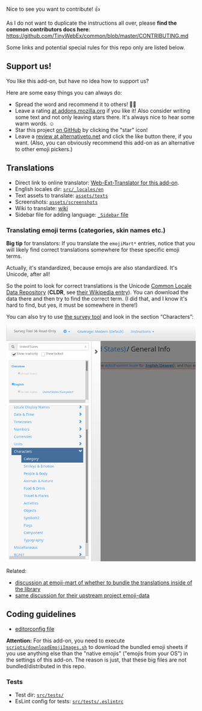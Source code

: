 Nice to see you want to contribute! :+1:

As I do not want to duplicate the instructions all over, please **find the common contributors docs here**: https://github.com/TinyWebEx/common/blob/master/CONTRIBUTING.md

Some links and potential special rules for this repo only are listed below.

## Support us!

You like this add-on, but have no idea how to support us?

Here are some easy things you can always do:
* Spread the word and recommend it to others! 🤗😍
* Leave a rating [at addons.mozilla.org](https://addons.mozilla.org/firefox/addon/mastodon-simplified-federation/reviews/) if you like it!
  Also consider writing some text and not only leaving stars there. It's always nice to hear some warm words. ☺️
* Star this project [on GitHub](https://github.com/rugk/awesome-emoji-picker) by clicking the "star" icon!
* Leave a [review at alternativeto.net](https://alternativeto.net/software/-awesome-emoji-picker-/reviews/) and click the like button there, if you want. (Also, you can obviously recommend this add-on as an alternative to other emoji pickers.)

## Translations

* Direct link to online translator: [Web-Ext-Translator for this add-on](https://lusito.github.io/web-ext-translator/?gh=https://github.com/rugk/awesome-emoji-picker).
* English locales dir: [`src/_locales/en`](src/_locales/en)
* Text assets to translate: [`assets/texts`](assets/texts)
* Screenshots: [`assets/screenshots`](assets/screenshots)
* Wiki to translate: [wiki](/wiki)
* Sidebar file for adding language: [`_Sidebar` file](/wiki/_Sidebar/_edit)

### Translating emoji terms (categories, skin names etc.)

**Big tip** for translators: If you translate the `emojiMart*` entries, notice that you will likely find correct translations somewhere for these specific emoji terms.

Actually, it's standardized, because emojis are also standardized. It's Unicode, after all!

So the point to look for correct translations is the Unicode [Common Locale Data Repository](http://cldr.unicode.org/) (**CLDR**, see [their Wikipedia entry](https://en.wikipedia.org/wiki/Common_Locale_Data_Repository)). You can download the data there and then try to find the correct term. (I did that, and I know it's hard to find, but yes, it must be somewhere in there!)

You can also try to use [the survey tool](https://st.unicode.org/cldr-apps/v#locales///) and look in the section “Characters”:

![sidebar: after units, there is an entry called characters, with sub-entries like category, smileys and emojis etc.](./assets/l10n-help-cldr-survey-tool-emojis.png)

Related:
* [discussion at emoji-mart of whether to bundle the translations inside of the library](https://github.com/missive/emoji-mart/issues/303)
* [same discussion for their upstream project emoji-data](https://github.com/iamcal/emoji-data/issues/148)

## Coding guidelines

* [editorconfig file](.editorconfig)

**Attention:** For this add-on, you need to execute [`scripts/downloadEmojiImages.sh`](scripts/downloadEmojiImages.sh) to download the bundled emoji sheets if you use anything else than the "native emojis" ("emojis from your OS") in the settings of this add-on. The reason is just, that these big files are not bundled/distributed in this repo.

### Tests

* Test dir: [`src/tests/`](src/tests/)
* EsLint config for tests: [`src/tests/.eslintrc`](src/tests/.eslintrc)
